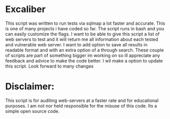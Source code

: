 # Excaliber
This script was written to run tests via sqlmap a lot faster and accurate. 
This is one of many projects i have coded so far. The script runs in bash and you can easily customize the flags. 
I want to be able to give this script a list of web servers to test and it will return 
me all information about each tested and vulnerable web server. I want to add option to save all results in readable format and with an extra option of a through search. These couple of scripts are part of something bigger im working on so ill appreciate any feedback and advice to make the code better. I wil make a option to update this script. Look forward to many changes 



# Disclaimer:
This script is for auditing web-servers at a faster rate and for educational purposes. I am not nor held responsible for the misuse of this code. Its a simple open source code.
